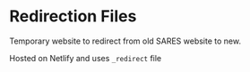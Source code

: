 # Redirection Files

Temporary website to redirect from old SARES website to new.

Hosted on Netlify and uses `_redirect` file
